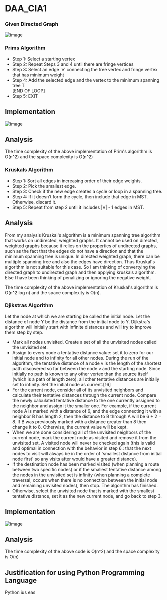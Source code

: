 # DAA_CIA1


### Given Directed Graph

![image](https://user-images.githubusercontent.com/73640313/213088607-75d70d92-a81b-4fb9-9eb6-fb954c756a09.png)


### Prims Algorithm

* Step 1: Select a starting vertex  
* Step 2: Repeat Steps 3 and 4 until there are fringe vertices  
* Step 3: Select an edge 'e' connecting the tree vertex and fringe vertex that has minimum weight  
* Step 4: Add the selected edge and the vertex to the minimum spanning tree T  
[END OF LOOP]  
* Step 5: EXIT  

## Implementation

![image](https://user-images.githubusercontent.com/73640313/213093742-060cf5af-9739-49e1-ada7-12946e9a220d.png)

## Analysis
The time complexity of the above implementation of Prim's algorithm is O(n^2) and the space complexity is O(n^2)





### Kruskals Algorithm

* Step 1: Sort all edges in increasing order of their edge weights.
* Step 2: Pick the smallest edge.
* Step 3: Check if the new edge creates a cycle or loop in a spanning tree.
* Step 4: If it doesn’t form the cycle, then include that edge in MST. Otherwise, discard it.
* Step 5: Repeat from step 2 until it includes |V| - 1 edges in MST.

## Analysis

From my analysis
Kruskal's algorithm is a minimum spanning tree algorithm that works on undirected, weighted graphs. It cannot be used on directed, weighted graphs because it relies on the properties of undirected graphs, such as the fact that the edges do not have a direction and that the minimum spanning tree is unique. In directed weighted graph, there can be multiple spanning tree and also the edges have direction. Thus Kruskal's algorithm is not suitable for this case.
So I am thinking of convertying the directed graph to undirected graph and then applying kruskals algorithm. Else I have been thinking of penalizing or ignoring the negative weight.

The time complexity of the above implementation of Kruskal's algorithm is O(n^2 log n) and the space complexity is O(n).



### Djikstras Algorithm
Let the node at which we are starting be called the initial node. Let the distance of node Y be the distance from the initial node to Y. Dijkstra's algorithm will initially start with infinite distances and will try to improve them step by step.

* Mark all nodes unvisited. Create a set of all the unvisited nodes called the unvisited set.
* Assign to every node a tentative distance value: set it to zero for our initial node and to infinity for all other nodes. During the run of the algorithm, the tentative distance of a node v is the length of the shortest path discovered so far between the node v and the starting node. Since initially no path is known to any other vertex than the source itself (which is a path of length zero), all other tentative distances are initially set to infinity. Set the initial node as current.[16]
* For the current node, consider all of its unvisited neighbors and calculate their tentative distances through the current node. Compare the newly calculated tentative distance to the one currently assigned to the neighbor and assign it the smaller one. For example, if the current node A is marked with a distance of 6, and the edge connecting it with a neighbor B has length 2, then the distance to B through A will be 6 + 2 = 8. If B was previously marked with a distance greater than 8 then change it to 8. Otherwise, the current value will be kept.
* When we are done considering all of the unvisited neighbors of the current node, mark the current node as visited and remove it from the unvisited set. A visited node will never be checked again (this is valid and optimal in connection with the behavior in step 6.: that the next nodes to visit will always be in the order of 'smallest distance from initial node first' so any visits after would have a greater distance).
* If the destination node has been marked visited (when planning a route between two specific nodes) or if the smallest tentative distance among the nodes in the unvisited set is infinity (when planning a complete traversal; occurs when there is no connection between the initial node and remaining unvisited nodes), then stop. The algorithm has finished.
* Otherwise, select the unvisited node that is marked with the smallest tentative distance, set it as the new current node, and go back to step 3.


## Implementation

![image](https://user-images.githubusercontent.com/73640313/213097953-ab2ce751-c7e0-43f8-b9bb-4db9f66e5b2c.png)

## Analysis
The time complexity of the above code is O(n^2) and the space complexity is O(n)


## Justification for using Python Programming Language
Python ius eas





